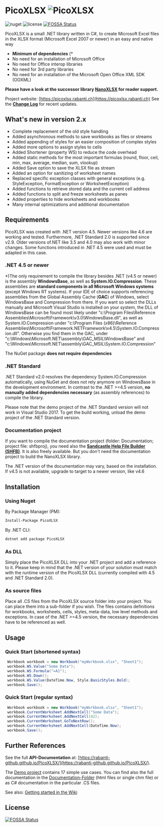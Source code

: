 # PicoXLSX ![PicoXLSX](https://rabanti-github.github.io/PicoXLSX/icons/PicoXLSX.png)

![nuget](https://img.shields.io/nuget/v/picoXLSX.svg?maxAge=86400)
![license](https://img.shields.io/github/license/rabanti-github/picoXlsx.svg)
[![FOSSA Status](https://app.fossa.io/api/projects/git%2Bgithub.com%2Frabanti-github%2FPicoXLSX.svg?type=shield)](https://app.fossa.io/projects/git%2Bgithub.com%2Frabanti-github%2FPicoXLSX?ref=badge_shield)

 PicoXLSX is a small .NET library written in C#, to create Microsoft Excel files in the XLSX format (Microsoft Excel 2007 or newer) in an easy and native way

* **Minimum of dependencies** (\*
* No need for an installation of Microsoft Office
* No need for Office interop libraries
* No need for 3rd party libraries
* No need for an installation of the Microsoft Open Office XML SDK (OOXML)

**Please have a look at the successor library [NanoXLSX](https://github.com/rabanti-github/NanoXLSX) for reader support.**

Project website: [https://picoxlsx.rabanti.ch](https://picoxlsx.rabanti.ch) 
See the **[Change Log](https://github.com/rabanti-github/PicoXLSX/blob/master/Changelog.md)** for recent updates.

## What's new in version 2.x

* Complete replacement of the old style handling
* Added asynchronous methods to save workbooks as files or streams
* Added appending of styles for an easier composition of complex styles
* Added more options to assign styles to cells
* Added Shortener (property WS) to reduce the code overhead
* Added static methods for the most important formulas (round, floor, ceil, min, max, average, median, sum, vlookup)
* Added Save option to save the XLSX file as stream
* Added an option for sanitizing of worksheet names
* Replaced specific exception classes with general exceptions (e.g. StyleException, FormatException or WorksheetException)
* Added functions to retrieve stored data and the current cell address
* Added functions to split and freeze worksheets as panes
* Added properties to hide worksheets and workbooks
* Many internal optimizations and additional documentation

## Requirements

PicoXLSX was created with .NET version 4.5. Newer versions like 4.6 are working and tested. Furthermore, .NET Standard 2.0 is supported since v2.9. Older versions of.NET like 3.5 and 4.0 may also work with minor changes. Some functions introduced in .NET 4.5 were used and must be adapted in this case. 

### .NET 4.5 or newer

*)The only requirement to compile the library besides .NET (v4.5 or newer) is the assembly **WindowsBase**, as well as **System.IO.Compression**. These assemblies are **standard components in all Microsoft Windows systems** (except Windows RT systems). If your IDE of choice supports referencing assemblies from the Global Assembly Cache (**GAC**) of Windows, select WindowsBase and Compression from there. If you want so select the DLLs manually and Microsoft Visual Studio is installed on your system, the DLL of WindowsBase can be found most likely under "c:\Program Files\Reference Assemblies\Microsoft\Framework\v3.0\WindowsBase.dll", as well as System.IO.Compression under "c:\Program Files (x86)\Reference Assemblies\Microsoft\Framework\.NETFramework\v4.5\System.IO.Compression.dll". Otherwise you find them in the GAC, under "c:\Windows\Microsoft.NET\assembly\GAC_MSIL\WindowsBase" and "c:\Windows\Microsoft.NET\assembly\GAC_MSIL\System.IO.Compression"

The NuGet package **does not require dependencies**

### .NET Standard

.NET Standard v2.0 resolves the dependency System.IO.Compression automatically, using NuGet and does not rely anymore on WindowsBase in the development environment. In contrast to the .NET >=4.5 version, **no manually added dependencies necessary** (as assembly references) to compile the library.

Please note that the demo project of the .NET Standard version will not work in Visual Studio 2017. To get the build working, unload the demo project of the .NET Standard version.

### Documentation project

If you want to compile the documentation project (folder: Documentation; project file: shfbproj), you need also the **[Sandcastle Help File Builder (SHFB)](https://github.com/EWSoftware/SHFB)**. It is also freely available. But you don't need the documentation project to build the NanoXLSX library.

The .NET version of the documentation may vary, based on the installation. If v4.5 is not available, upgrade to target to a newer version, like v4.6

## Installation

### Using Nuget

By Package Manager (PM):

```sh
Install-Package PicoXLSX
```

By .NET CLI:

```sh
dotnet add package PicoXLSX
```

### As DLL

Simply place the PicoXLSX DLL into your .NET project and add a reference to it. Please keep in mind that the .NET version of your solution must match with the runtime version of the PicoXLSX DLL (currently compiled with 4.5 and .NET Standard 2.0).

### As source files

Place all .CS files from the PicoXLSX source folder into your project. You can place them into a sub-folder if you wish. The files contains definitions for workbooks, worksheets, cells, styles, meta-data, low level methods and exceptions. In case of the .NET >=4.5 version, the necessary dependencies have to be referenced as well.

## Usage

### Quick Start (shortened syntax)

```c#
 Workbook workbook = new Workbook("myWorkbook.xlsx", "Sheet1");         // Create new workbook with a worksheet called Sheet1
 workbook.WS.Value("Some Data");                                        // Add cell A1
 workbook.WS.Formula("=A1");                                            // Add formula to cell B1
 workbook.WS.Down();                                                    // Go to row 2
 workbook.WS.Value(DateTime.Now, Style.BasicStyles.Bold);               // Add formatted value to cell A2
 workbook.Save();                                                       // Save the workbook as myWorkbook.xlsx
```

### Quick Start (regular syntax)

```c#
 Workbook workbook = new Workbook("myWorkbook.xlsx", "Sheet1");         // Create new workbook with a worksheet called Sheet1
 workbook.CurrentWorksheet.AddNextCell("Some Data");                    // Add cell A1
 workbook.CurrentWorksheet.AddNextCell(42);                             // Add cell B1
 workbook.CurrentWorksheet.GoToNextRow();                               // Go to row 2
 workbook.CurrentWorksheet.AddNextCell(DateTime.Now);                   // Add cell A2
 workbook.Save();                                                       // Save the workbook as myWorkbook.xlsx
```

## Further References

See the full **API-Documentation** at: [https://rabanti-github.github.io/PicoXLSX/](https://rabanti-github.github.io/PicoXLSX/).

The [Demo project](https://github.com/rabanti-github/PicoXLSX/tree/master/Demo) contains 17 simple use cases. You can find also the full documentation in the [Documentation-Folder](https://github.com/rabanti-github/PicoXLSX/tree/master/docs) (html files or single chm file) or as C# documentation in the particular .CS files.

See also: [Getting started in the Wiki](https://github.com/rabanti-github/PicoXLSX/wiki/Getting-started)

## License

[![FOSSA Status](https://app.fossa.io/api/projects/git%2Bgithub.com%2Frabanti-github%2FPicoXLSX.svg?type=large)](https://app.fossa.io/projects/git%2Bgithub.com%2Frabanti-github%2FPicoXLSX?ref=badge_large)